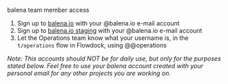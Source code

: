balena team member access 

1. Sign up to [balena.io](https://dashboard.resin.io/signup) with your @balena.io e-mail account
1. Sign up to [balena.io staging](https://dashboard.resinstaging.io/signup) with your @balena.io e-mail account
1. Let the Operations team know what your username is, in the `t/operations` flow in Flowdock, using @@operations 

_Note: This accounts should NOT be for daily use, but only for the purposes stated below. Feel free to use your balena account created with your personal email for any other projects you are working on._

